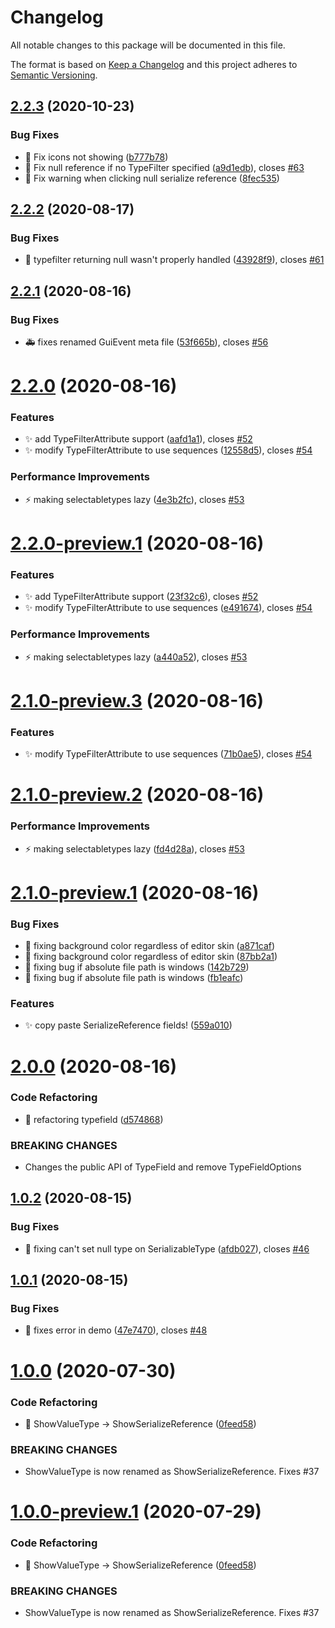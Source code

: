 # Changelog
All notable changes to this package will be documented in this file.

The format is based on [Keep a Changelog](http://keepachangelog.com/en/1.0.0/)
and this project adheres to [Semantic Versioning](http://semver.org/spec/v2.0.0.html).


## [2.2.3](https://github.com/CareBoo/Serially/compare/v2.2.2...v2.2.3) (2020-10-23)


### Bug Fixes

* :bug: Fix icons not showing ([b777b78](https://github.com/CareBoo/Serially/commit/b777b78ddb3eea1e7dd2032ebefda987c4da9760))
* :bug: Fix null reference if no TypeFilter specified ([a9d1edb](https://github.com/CareBoo/Serially/commit/a9d1edbe124dd4279d17034d5e88cf7b42742a21)), closes [#63](https://github.com/CareBoo/Serially/issues/63)
* :bug: Fix warning when clicking null serialize reference ([8fec535](https://github.com/CareBoo/Serially/commit/8fec53523310162f53c2d2c83689bb5df68d3288))

## [2.2.2](https://github.com/CareBoo/Serially/compare/v2.2.1...v2.2.2) (2020-08-17)


### Bug Fixes

* :bug: typefilter returning null wasn't properly handled ([43928f9](https://github.com/CareBoo/Serially/commit/43928f9577c86a1264533f135f60ad3c13c8dcd8)), closes [#61](https://github.com/CareBoo/Serially/issues/61)

## [2.2.1](https://github.com/CareBoo/Serially/compare/v2.2.0...v2.2.1) (2020-08-16)


### Bug Fixes

* :ambulance: fixes renamed GuiEvent meta file ([53f665b](https://github.com/CareBoo/Serially/commit/53f665b0108858b3e0bb93f3198c4e66fa90beb7)), closes [#56](https://github.com/CareBoo/Serially/issues/56)

# [2.2.0](https://github.com/CareBoo/Serially/compare/v2.1.0...v2.2.0) (2020-08-16)


### Features

* :sparkles: add TypeFilterAttribute support ([aafd1a1](https://github.com/CareBoo/Serially/commit/aafd1a10b69f2275cbeb8e77cb9b7ff977ce727b)), closes [#52](https://github.com/CareBoo/Serially/issues/52)
* :sparkles: modify TypeFilterAttribute to use sequences ([12558d5](https://github.com/CareBoo/Serially/commit/12558d5b9c7ac98c00131900908bf321a33f78cd)), closes [#54](https://github.com/CareBoo/Serially/issues/54)


### Performance Improvements

* :zap: making selectabletypes lazy ([4e3b2fc](https://github.com/CareBoo/Serially/commit/4e3b2fc10438d17d434cd3acd90541b892613ac3)), closes [#53](https://github.com/CareBoo/Serially/issues/53)

# [2.2.0-preview.1](https://github.com/CareBoo/Serially/compare/v2.1.0...v2.2.0-preview.1) (2020-08-16)


### Features

* :sparkles: add TypeFilterAttribute support ([23f32c6](https://github.com/CareBoo/Serially/commit/23f32c6cbf94c25763e008402c9c6928f737bbd4)), closes [#52](https://github.com/CareBoo/Serially/issues/52)
* :sparkles: modify TypeFilterAttribute to use sequences ([e491674](https://github.com/CareBoo/Serially/commit/e491674b352b5821661163034ef32f03acbf24cd)), closes [#54](https://github.com/CareBoo/Serially/issues/54)


### Performance Improvements

* :zap: making selectabletypes lazy ([a440a52](https://github.com/CareBoo/Serially/commit/a440a52964a55fcd5fd0b9dd58fc1a90537d2343)), closes [#53](https://github.com/CareBoo/Serially/issues/53)

# [2.1.0-preview.3](https://github.com/CareBoo/Serially/compare/v2.1.0-preview.2...v2.1.0-preview.3) (2020-08-16)


### Features

* :sparkles: modify TypeFilterAttribute to use sequences ([71b0ae5](https://github.com/CareBoo/Serially/commit/71b0ae5b9e58631672895dc5a138b191bfcd9055)), closes [#54](https://github.com/CareBoo/Serially/issues/54)

# [2.1.0-preview.2](https://github.com/CareBoo/Serially/compare/v2.1.0-preview.1...v2.1.0-preview.2) (2020-08-16)


### Performance Improvements

* :zap: making selectabletypes lazy ([fd4d28a](https://github.com/CareBoo/Serially/commit/fd4d28ab623ff11cdc3507de0bc8156eb6496413)), closes [#53](https://github.com/CareBoo/Serially/issues/53)

# [2.1.0-preview.1](https://github.com/CareBoo/Serially/compare/v2.0.0...v2.1.0-preview.1) (2020-08-16)


### Bug Fixes

* :art: fixing background color regardless of editor skin ([a871caf](https://github.com/CareBoo/Serially/commit/a871caf71cc5b6fb0852d2999f3616046af7ff15))
* :art: fixing background color regardless of editor skin ([87bb2a1](https://github.com/CareBoo/Serially/commit/87bb2a1c1436636f9a289da5ab43a15ea24a6c34))
* :bug: fixing bug if absolute file path is windows ([142b729](https://github.com/CareBoo/Serially/commit/142b729ccf4b70fd627dd436e128d1b9b73ef4f5))
* :bug: fixing bug if absolute file path is windows ([fb1eafc](https://github.com/CareBoo/Serially/commit/fb1eafc6000dc31b75fe998f0566ed0d9a287fb6))


### Features

* :sparkles: copy paste SerializeReference fields! ([559a010](https://github.com/CareBoo/Serially/commit/559a01092dda0bf65a6e5a02b39dd3489f327ee4))

# [2.0.0](https://github.com/CareBoo/Serially/compare/v1.0.2...v2.0.0) (2020-08-16)


### Code Refactoring

* :art: refactoring typefield ([d574868](https://github.com/CareBoo/Serially/commit/d574868c210cde549f70c3051ef6a68fe332e03b))


### BREAKING CHANGES

* Changes the public API of TypeField and remove TypeFieldOptions

## [1.0.2](https://github.com/CareBoo/Serially/compare/v1.0.1...v1.0.2) (2020-08-15)


### Bug Fixes

* :bug: fixing can't set null type on SerializableType ([afdb027](https://github.com/CareBoo/Serially/commit/afdb0279c2a60fd1934ce00ab155a77fefe2a24c)), closes [#46](https://github.com/CareBoo/Serially/issues/46)

## [1.0.1](https://github.com/CareBoo/Serially/compare/v1.0.0...v1.0.1) (2020-08-15)


### Bug Fixes

* :bug: fixes error in demo ([47e7470](https://github.com/CareBoo/Serially/commit/47e7470dc4a1d19fe613ebf862474db37b3ba473)), closes [#48](https://github.com/CareBoo/Serially/issues/48)

# [1.0.0](https://github.com/CareBoo/Serially/compare/v0.1.4...v1.0.0) (2020-07-30)


### Code Refactoring

* :art: ShowValueType -> ShowSerializeReference ([0feed58](https://github.com/CareBoo/Serially/commit/0feed58f7dc42e2ff7930f357c058ba2113853fb))


### BREAKING CHANGES

* ShowValueType is now renamed as ShowSerializeReference. Fixes #37

# [1.0.0-preview.1](https://github.com/CareBoo/Serially/compare/v0.1.4...v1.0.0-preview.1) (2020-07-29)


### Code Refactoring

* :art: ShowValueType -> ShowSerializeReference ([0feed58](https://github.com/CareBoo/Serially/commit/0feed58f7dc42e2ff7930f357c058ba2113853fb))


### BREAKING CHANGES

* ShowValueType is now renamed as ShowSerializeReference. Fixes #37
